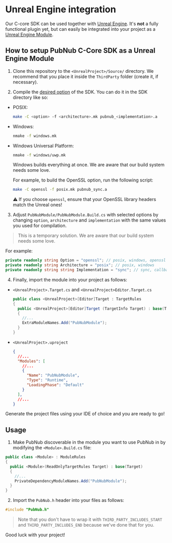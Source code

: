 # Unreal Engine integration

Our C-core SDK can be used together with [Unreal Engine](https://www.unrealengine.com/en-US). It's **not** a fully functional plugin yet, but can easily be integrated into your project as a [Unreal Engine Module](https://docs.unrealengine.com/5.3/en-US/unreal-engine-modules/).

## How to setup PubNub C-Core SDK as a Unreal Engine Module

1. Clone this repository to the `<UnrealProject>/Source/` directory. We recommend that you place it inside the `ThirdParty` folder (create it, if necessary). 

2. Compile the [desired option](https://www.pubnub.com/docs/sdks/c-core#hello-world) of the SDK. You can do it in the SDK directory like so:
  
  - POSIX:

    ```sh
    make -C <option> -f <architecture>.mk pubnub_<implementation>.a 
    ```
    
  - Windows:

    ```sh
    nmake -f windows.mk
    ```

  - Windows Universal Platform:

    ```sh
    nmake -f windows/uwp.mk
    ```

    Windows builds everything at once. We are aware that our build system needs some love.

    For example, to build the OpenSSL option, run the following script:
  
    ```sh
    make -C openssl -f posix.mk pubnub_sync.a
    ```
    
    :warning: If you choose `openssl`, ensure that your OpenSSL library headers match the Unreal ones!
  
3. Adjust `PubNubModule/PubNubModule.Build.cs` with selected options by changing `option`, `architecture` and `implementation` with the same values you used for compilation. 

  > This is a temporary solution. We are aware that our build system needs some love.

  For example:
  
  ```csharp 
  private readonly string Option = "openssl"; // posix, windows, openssl
  private readonly string Architecture = "posix"; // posix, windows
  private readonly string string Implementation = "sync"; // sync, callback
  ```

4. Finally, import the module into your project as follows:

  - `<UnrealProject>.Target.cs` and `<UnrealProject>Editor.Target.cs`
  
    ```csharp
    public class <UnrealProject>[Editor]Target : TargetRules
    {
      public <UnrealProject>[Editor]Target (TargetInfo Target) : base(Target)
      {
        //...
        ExtraModuleNames.Add("PubNubModule");
      }
    }
    ```
  
  - `<UnrealProject>.uproject`
  
    ```json
    {
      //...
      "Modules": [
        //...
        {
          "Name": "PubNubModule",
          "Type": "Runtime",
          "LoadingPhase": "Default"
        }
      ],
      //...
    }
    ```

Generate the project files using your IDE of choice and you are ready to go!

## Usage 

1. Make PubNub discoverable in the module you want to use PubNub in by modifying the `<Module>.Build.cs` file:

  ```csharp
  public class <Module> : ModuleRules
  {
    public <Module>(ReadOnlyTargetRules Target) : base(Target)
    {
      //...
      PrivateDependencyModuleNames.Add("PubNubModule");
    }
  }
  ```

2. Import the `PubNub.h` header into your files as follows:
  
  ```cpp
  #include "PubNub.h" 
  ```

  > Note that you don't have to wrap it with `THIRD_PARTY_INCLUDES_START` and `THIRD_PARTY_INCLUDES_END` because we've done that for you.

Good luck with your project!

